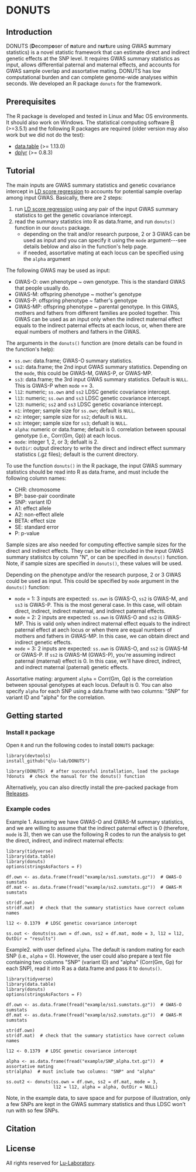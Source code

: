 # DONUTS

## Introduction
DONUTS (**D**ecomp**o**ser of **n**ature and n**u**r**t**ure using GWAS **s**ummary statistics) is a novel statistic framework that can estimate direct and indirect genetic effects at the SNP level. It requires GWAS summary statistics as input, allows differential paternal and maternal effects, and accounts for GWAS sample overlap and assortative mating. DONUTS has low computational burden and can complete genome-wide analyses within seconds. We developed an R package `donuts` for the framework.

## Prerequisites
The R package is developed and tested in Linux and Mac OS environments. It should also work on Windows. The statistical computing software [R](https://www.r-project.org/) (>=3.5.1) and the following R packages are required (older version may also work but we did not do the test):
* [data.table](https://cran.r-project.org/web/packages/data.table/index.html) (>= 1.13.0)
* [dplyr](https://cran.r-project.org/web/packages/dplyr/index.html) (>= 0.8.3)

## Tutorial
The main inputs are GWAS summary statistics and genetic covariance intercept in [LD score regression](https://github.com/bulik/ldsc) to accounts for potential sample overlap among input GWAS. Basically, there are 2 steps:

1. run [LD score regression](https://github.com/bulik/ldsc) using any pair of the input GWAS summary statistics to get the genetic covariance intercept.
2. read the summary statistics into R as data.frame, and run `donuts()` function in our `donuts` package. 
    * depending on the trait and/or research purpose, 2 or 3 GWAS can be used as input and you can specify it using the `mode` argument---see details beblow and also in the function's help page.
    * if needed, assortative mating at each locus can be specified using the `alpha` argument

The following GWAS may be used as input:
* GWAS-O: own phenotype ~ own genotype. This is the standard GWAS that people usually do.
* GWAS-M: offspring phenotype ~ mother's genotype
* GWAS-P: offspring phenotype ~ father's genotype
* GWAS-MP: offspring phenotype ~ parental genotype. In this GWAS, mothers and fathers from different families are pooled together. This GWAS can be used as an input only when the indirect maternal effect equals to the indirect paternal effects at each locus, or, when there are equal numbers of mothers and fathers in the GWAS.

The arguments in the `donuts()` function are (more details can be found in the function's help):
* `ss.own`: data.frame; GWAS-O summary statistics.
* `ss2`: data.frame; the 2nd input GWAS summary statistics. Depending on the `mode`, this could be GWAS-M, GWAS-P, or GWAS-MP.
* `ss3`: data.frame; the 3rd input GWAS summary statistics. Default is `NULL`. This is GWAS-P when `mode` == 3.
* `l12`: numeric; `ss.own` and `ss2` LDSC genetic covariance intercept.
* `l13`: numeric; `ss.own` and `ss3` LDSC genetic covariance intercept.
* `l23`: numeric; `ss2` and `ss3` LDSC genetic covariance intercept.
* `n1`: integer; sample size for `ss.own`; default is `NULL`.
* `n2`: integer; sample size for `ss2`; default is `NULL`.
* `n3`: integer; sample size for `ss3`; defualt is `NULL`.
* `alpha`: numeric or data.frame; default is 0. correlation between spousal genotype (i.e., Corr(Gm, Gp)) at each locus.
* `mode`: integer 1, 2, or 3; defualt is 2.
* `OutDir`: output directory to write the direct and indirect effect summary statistics (.gz files); default is the current directory.

To use the function `donuts()` in the R package, the input GWAS summary statistics should be read into R as data.frame, and must include the following column names:

* CHR: chromosome
* BP: base-pair coordinate
* SNP: variant ID
* A1: effect allele
* A2: non-effect allele
* BETA: effect size
* SE: standard error
* P: p-value

Sample sizes are also needed for computing effective sample sizes for the direct and indirect effects. They can be either included in the input GWAS summary statisitcs by column "N", or can be specified in `donuts()` function. Note, if sample sizes are specified in `donuts()`, these values will be used.

Depending on the phenotype and/or the research purpose, 2 or 3 GWAS could be used as input. This could be specified by `mode` argument in the `donuts()` function:
* `mode` = 1: 3 inputs are expected: `ss.own` is GWAS-O, `ss2` is GWAS-M, and `ss3` is GWAS-P. This is the most general case. In this case, will obtain direct, indirect, indirect maternal, and indirect paternal effects.
* `mode` = 2: 2 inputs are expected: `ss.own` is GWAS-O and `ss2` is GWAS-MP. This is valid only when indirect maternal effect equals to the indirect paternal effect at aech locus or when there are equal numbers of mothers and fathers in GWAS-MP. In this case, we can obtain direct and indirect genetic effects.
* `mode` = 3: 2 inputs are expected: `ss.own` is GWAS-O, and `ss2` is GWAS-M or GWAS-P. If `ss2` is GWAS-M (GWAS-P), you're assuming indirect paternal (maternal) effect is 0. In this case, we'll have direct, indirect, and indrect maternal (paternal) genetic effects.

Assortative mating: argument `alpha` = Corr(Gm, Gp) is the correlation between spousal genotypes at each locus. Default is 0. You can also specify `alpha` for each SNP using a data.frame with two columns: "SNP" for variant ID and "alpha" for the correlation.

## Getting started

### Install `R` package

Open `R` and run the following codes to install `DONUTS` package:

```
library(devtools)
install_github("qlu-lab/DONUTS")

library(DONUTS)  # after successful installation, load the package
?donuts  # check the manual for the donuts() function
```

Alternatively, you can also directly install the pre-packed package from [Releases](https://github.com/qlu-lab/DONUTS/releases).


### Example codes

Example 1. Assuming we have GWAS-O and GWAS-M summary statistics, and we are willing to assume that the indirect paternal effect is 0 (therefore, `mode` is 3), then we can use the following R codes to run the analysis to get the direct, indirect, and indirect maternal effects:

```
library(tidyverse)
library(data.table)
library(donuts)
options(stringsAsFactors = F)

df.own <- as.data.frame(fread("example/ss1.sumstats.gz"))  # GWAS-O sumstats
df.mat <- as.data.frame(fread("example/ss2.sumstats.gz"))  # GWAS-M sumstats

str(df.own)
str(df.mat)  # check that the summary statistics have correct column names

l12 <- 0.1379  # LDSC genetic covariance intercept

ss.out <- donuts(ss.own = df.own, ss2 = df.mat, mode = 3, l12 = l12, OutDir = "results")

```

Example2. with user defined `alpha`. The default is random mating for each SNP (i.e., `alpha` = 0). However, the user could also prepare a text file containing two columns "SNP" (variant ID) and "alpha" (Corr(Gm, Gp) for each SNP), read it into R as a data.frame and pass it to `donuts()`.

```
library(tidyverse)
library(data.table)
library(donuts)
options(stringsAsFactors = F)

df.own <- as.data.frame(fread("example/ss1.sumstats.gz"))  # GWAS-O sumstats
df.mat <- as.data.frame(fread("example/ss2.sumstats.gz"))  # GWAS-M sumstats

str(df.own)
str(df.mat)  # check that the summary statistics have correct column names

l12 <- 0.1379  # LDSC genetic covariance intercept

alpha <- as.data.frame(fread("example/SNP_alpha.txt.gz"))  # assortative mating
str(alpha)  # must include two columns: "SNP" and "alpha"

ss.out2 <- donuts(ss.own = df.own, ss2 = df.mat, mode = 3, 
                  l12 = l12, alpha = alpha, OutDir = NULL)

```

Note, in the example data, to save space and for purpose of illustration, only a few SNPs are kept in the GWAS summary statistics and thus LDSC won't run with so few SNPs.

## Citation

## License
All rights reserved for [Lu-Laboratory](https://qlu-lab.org/).

